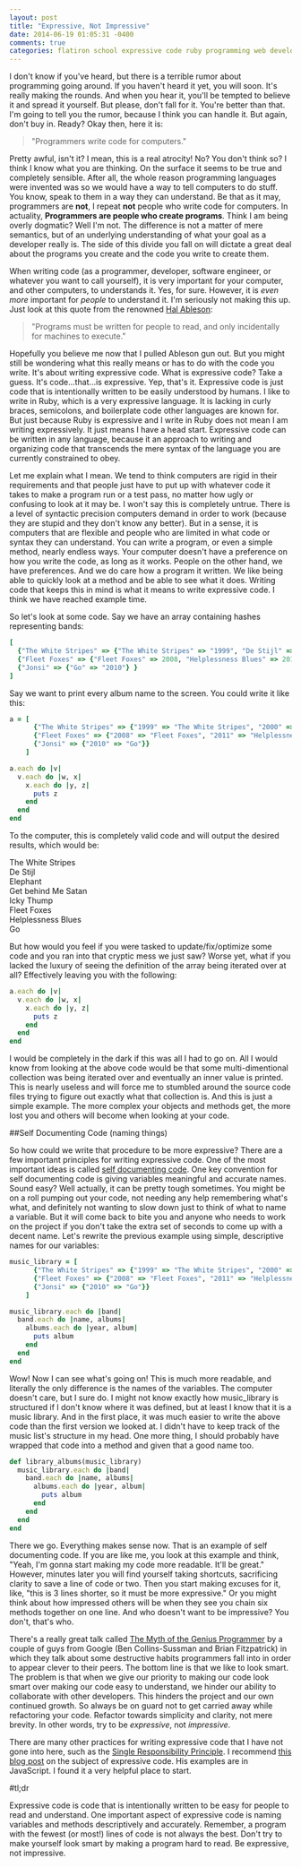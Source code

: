 ```yaml
---
layout: post
title: "Expressive, Not Impressive"
date: 2014-06-19 01:05:31 -0400
comments: true
categories: flatiron school expressive code ruby programming web development coding
---
```

I don't know if you've heard, but there is a terrible rumor about programming going around. If you haven't heard it yet, you will soon. It's really making the rounds. And when you hear it, you'll be tempted to believe it and spread it yourself. But please, don't fall for it. You're better than that. I'm going to tell you the rumor, because I think you can handle it. But again, don't buy in. 
Ready? Okay then, here it is:

>"Programmers write code for computers."

Pretty awful, isn't it? I mean, this is a real atrocity! No? You don't think so? I think I know what you are thinking. On the surface it seems to be true and completely sensible. After all, the whole reason programming languages were invented was so we would have a way to tell computers to do stuff. You know, speak to them in a way they can understand. Be that as it may, programmers are **not**, I repeat **not** people who write code for computers. In actuality, **Programmers are people who create programs**. Think I am being overly dogmatic? Well I'm not. The difference is not a matter of mere semantics, but of an underlying understanding of what your goal as a developer really is. The side of this divide you fall on will dictate a great deal about the programs you create and the code you write to create them.

When writing code (as a programmer, developer, software engineer, or whatever you want to call yourself), it is very important for your computer, and other computers, to understands it. Yes, for sure. However, it is *even more* important for *people* to understand it. I'm seriously not making this up. Just look at this quote from the renowned <a href="http://en.wikipedia.org/wiki/Hal_Abelson" target="_blank">Hal Ableson</a>:

>"Programs must be written for people to read, and only incidentally for machines to execute."

Hopefully you believe me now that I pulled Ableson gun out. But you might still be wondering what this really means or has to do with the code you write. It's about writing expressive code. What is expressive code? Take a guess. It's code...that...is expressive. Yep, that's it. Expressive code is just code that is intentionally written to be easily understood by humans. I like to write in Ruby, which is a very expressive language. It is lacking in curly braces, semicolons, and boilerplate code other languages are known for. But just because Ruby is expressive and I write in Ruby does not mean I am writing expressively. It just means I have a head start. Expressive code can be written in any language, because it an approach to writing and organizing code that transcends the mere syntax of the language you are currently constrained to obey. 

Let me explain what I mean. We tend to think computers are rigid in their requirements and that people just have to put up with whatever code it takes to make a program run or a test pass, no matter how ugly or confusing to look at it may be. I won't say this is completely untrue. There is a level of syntactic precision computers demand in order to work (because they are stupid and they don't know any better). But in a sense, it is computers that are flexible and people who are limited in what code or syntax they can understand. You can write a program, or even a simple method, nearly endless ways. Your computer doesn't have a preference on how you write the code, as long as it works. People on the other hand, we have preferences. And we do care how a program it written. We like being able to quickly look at a method and be able to see what it does. Writing code that keeps this in mind is what it means to write expressive code. I think we have reached example time.

So let's look at some code. Say we have an array containing hashes representing bands:

```ruby
[ 
  {"The White Stripes" => {"The White Stripes" => "1999", "De Stijl" => "2000", "Elephant" => "2003", "Get behind Me Satan" => "2005", "Icky Thump" => "2007"} }, 
  {"Fleet Foxes" => {"Fleet Foxes" => 2008, "Helplessness Blues" => 2011}},
  {"Jonsi" => {"Go" => "2010"} } 
]
```

Say we want to print every album name to the screen. You could write it like this:

```ruby
a = [ 
      {"The White Stripes" => {"1999" => "The White Stripes", "2000" => "De Stijl", "2003" => "Elephant", "2005" => "Get behind Me Satan", "2007" => "Icky Thump"}}, 
      {"Fleet Foxes" => {"2008" => "Fleet Foxes", "2011" => "Helplessness Blues"}},
      {"Jonsi" => {"2010" => "Go"}} 
    ]

a.each do |v|
  v.each do |w, x|
    x.each do |y, z|
      puts z
    end
  end
end
``` 

To the computer, this is completely valid code and will output the desired results, which would be:

The White Stripes  
De Stijl  
Elephant  
Get behind Me Satan  
Icky Thump  
Fleet Foxes  
Helplessness Blues  
Go


But how would you feel if you were tasked to update/fix/optimize some code and you ran into that cryptic mess we just saw? Worse yet, what if you lacked the luxury of seeing the definition of the array being iterated over at all? Effectively leaving you with the following:

```ruby
a.each do |v|
  v.each do |w, x|
    x.each do |y, z|
      puts z
    end
  end
end
```

I would be completely in the dark if this was all I had to go on. All I would know from looking at the above code would be that some multi-dimentional collection was being iterated over and eventually an inner value is printed. This is nearly useless and will force me to stumbled around the source code files trying to figure out exactly what that collection is. And this is just a simple example. The more complex your objects and methods get, the more lost you and others will become when looking at your code. 

##Self Documenting Code (naming things)

So how could we write that procedure to be more expressive? There are a few important principles for writing expressive code. One of the most important ideas is called <a href="http://en.wikipedia.org/wiki/Self-documenting" target="_blank">self documenting code</a>. One key convention for self documenting code is giving variables meaningful and accurate names. Sound easy? Well actually, it can be pretty tough sometimes. You might be on a roll pumping out your code, not needing any help remembering what's what, and definitely not wanting to slow down just to think of what to name a variable. But it will come back to bite you and anyone who needs to work on the project if you don't take the extra set of seconds to come up with a decent name. Let's rewrite the previous example using simple, descriptive names for our variables:

```ruby
music_library = [ 
      {"The White Stripes" => {"1999" => "The White Stripes", "2000" => "De Stijl", "2003" => "Elephant", "2005" => "Get behind Me Satan", "2007" => "Icky Thump"}}, 
      {"Fleet Foxes" => {"2008" => "Fleet Foxes", "2011" => "Helplessness Blues"}},
      {"Jonsi" => {"2010" => "Go"}} 
    ]

music_library.each do |band|
  band.each do |name, albums|
    albums.each do |year, album|
      puts album
    end
  end
end
```

Wow! Now I can see what's going on! This is much more readable, and literally the only difference is the names of the variables. The computer doesn't care, but I sure do. I might not know exactly how music_library is structured if I don't know where it was defined, but at least I know that it is a music library. And in the first place, it was much easier to write the above code than the first version we looked at. I didn't have to keep track of the music list's structure in my head. One more thing, I should probably have wrapped that code into a method and given that a good name too. 

```ruby
def library_albums(music_library)
  music_library.each do |band|
    band.each do |name, albums|
      albums.each do |year, album|
        puts album
      end
    end
  end
end
```

There we go. Everything makes sense now. That is an example of self documenting code. If you are like me, you look at this example and think, "Yeah, I'm gonna start making my code more readable. It'll be great." However, minutes later you will find yourself taking shortcuts, sacrificing clarity to save a line of code or two. Then you start making excuses for it, like, "this is 3 lines shorter, so it must be more expressive." Or you might think about how impressed others will be when they see you chain six methods together on one line. And who doesn't want to be impressive? You don't, that's who.

There's a really great talk called <a href="https://www.youtube.com/watch?v=0SARbwvhupQ" target="_blank">The Myth of the Genius Programmer</a> by a couple of guys from Google (Ben Collins-Sussman and Brian Fitzpatrick) in which they talk about some destructive habits programmers fall into in order to appear clever to their peers. The bottom line is that we like to look smart. The problem is that when we give our priority to making our code look smart over making our code easy to understand, we hinder our ability to collaborate with other developers. This hinders the project and our own continued growth. So always be on guard not to get carried away while refactoring your code. Refactor towards simplicity and clarity, not mere brevity. In other words, try to be *expressive*, not *impressive*.

There are many other practices for writing expressive code that I have not gone into here, such as the <a href="http://en.wikipedia.org/wiki/Single_responsibility_principle" target="_blank">Single Responsibility Principle</a>. I recommend <a href="https://robinwinslow.co.uk/2013/11/22/expressive-coding/" target="_blank">this blog post</a> on the subject of expressive code. His examples are in JavaScript. I found it a very helpful place to start.

#tl;dr

Expressive code is code that is intentionally written to be easy for people to read and understand. One important aspect of expressive code is naming variables and methods descriptively and accurately. Remember, a program with the fewest (or most!) lines of code is not always the best. Don't try to make yourself look smart by making a program hard to read. Be expressive, not impressive.